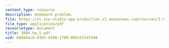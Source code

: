 ```yaml
---
content_type: resource
description: Homework problem.
file: https://ol-ocw-studio-app-production.s3.amazonaws.com/courses/1-054-mechanics-and-design-of-concrete-structures-spring-2004/b868dacb43b5d390178880b153145348_2004_hw_5.pdf
file_type: application/pdf
resourcetype: Document
title: 2004_hw_5.pdf
uid: b868dacb-43b5-d390-1788-80b153145348
---
```

